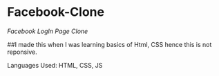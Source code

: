 # Facebook-Clone

*Facebook LogIn Page  Clone*

##I made this when I was learning basics of Html, CSS hence this is not reponsive.

Languages Used: HTML, CSS, JS
